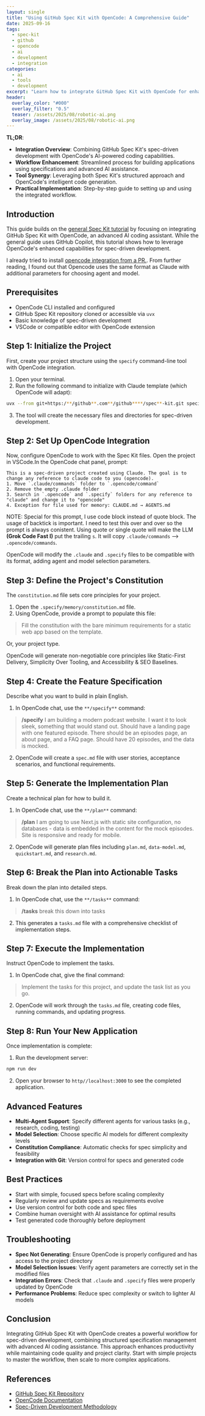```yaml
---
layout: single
title: "Using GitHub Spec Kit with OpenCode: A Comprehensive Guide"
date: 2025-09-16
tags:
  - spec-kit
  - github
  - opencode
  - ai
  - development
  - integration
categories:
  - ai
  - tools
  - development
excerpt: "Learn how to integrate GitHub Spec Kit with OpenCode for enhanced spec-driven development workflows, combining AI assistance with powerful coding tools."
header:
  overlay_color: "#000"
  overlay_filter: "0.5"
  teaser: /assets/2025/08/robotic-ai.png
  overlay_image: /assets/2025/08/robotic-ai.png
---
```


**TL;DR**:

- **Integration Overview**: Combining GitHub Spec Kit's spec-driven development with OpenCode's AI-powered coding capabilities.
- **Workflow Enhancement**: Streamlined process for building applications using specifications and advanced AI assistance.
- **Tool Synergy**: Leveraging both Spec Kit's structured approach and OpenCode's intelligent code generation.
- **Practical Implementation**: Step-by-step guide to setting up and using the integrated workflow.

## Introduction

This guide builds on the [general Spec Kit tutorial](**/posts**/2025-09-16-howto-github-spec-kit-guide) by focusing on integrating GitHub Spec Kit with OpenCode, an advanced AI coding assistant. While the general guide uses GitHub Copilot, this tutorial shows how to leverage OpenCode's enhanced capabilities for spec-driven development.

I already tried to install [opencode integration from a PR.](**/posts**/2025-09-15-use-github-spec-kit-with-opencode-cli). From further reading, I found out that Opencode uses the same format as Claude with additional parameters for choosing agent and model.

## Prerequisites

- OpenCode CLI installed and configured
- GitHub Spec Kit repository cloned or accessible via `uvx`
- Basic knowledge of spec-driven development
- VSCode or compatible editor with OpenCode extension

## Step 1: Initialize the Project

First, create your project structure using the `specify` command-line tool with OpenCode integration.

1. Open your terminal.
2. Run the following command to initialize with Claude template (which OpenCode will adapt):

```bash
uvx --from git+https:/**/github**.com**/github****/spec**-kit.git specify init --ai claude --script sh --ignore-agent-tools --here
```

3. The tool will create the necessary files and directories for spec-driven development.

## Step 2: Set Up OpenCode Integration

Now, configure OpenCode to work with the Spec Kit files. Open the project in VSCode.In the OpenCode chat panel, prompt:

```text
This is a spec-driven project created using Claude. The goal is to change any reference to claude code to you (opencode).
1. Move `.claude/commands` folder to `.opencode/command`
2. Remove the empty .claude folder
3. Search in `.opencode` and `.specify` folders for any reference to "claude" and change it to "opencode"
4. Exception for file used for memory: CLAUDE.md → AGENTS.md
```

NOTE: Special for this prompt, I use code block instead of quote block. The usage of backtick is important. I need to test this over and over so the prompt is always conistent. Using quote or single quote will make the LLM **(Grok Code Fast I)** put the trailing `s`. It will copy `.claude/commands` --> `.opencode/commands`.

OpenCode will modify the `.claude` and `.specify` files to be compatible with its format, adding agent and model selection parameters.

## Step 3: Define the Project's Constitution

The `constitution.md` file sets core principles for your project.

1. Open the `.specify/memory/constitution.md` file.
2. Using OpenCode, provide a prompt to populate this file:

> Fill the constitution with the bare minimum requirements for a static web app based on the template.

Or, your project type.

OpenCode will generate non-negotiable core principles like Static-First Delivery, Simplicity Over Tooling, and Accessibility & SEO Baselines.

## Step 4: Create the Feature Specification

Describe what you want to build in plain English.

1. In OpenCode chat, use the `**/specify**` command:

> **/specify** I am building a modern podcast website. I want it to look sleek, something that would stand out. Should have a landing page with one featured episode. There should be an episodes page, an about page, and a FAQ page. Should have 20 episodes, and the data is mocked.

2. OpenCode will create a `spec.md` file with user stories, acceptance scenarios, and functional requirements.

## Step 5: Generate the Implementation Plan

Create a technical plan for how to build it.

1. In OpenCode chat, use the `**/plan**` command:

> **/plan** I am going to use Next.js with static site configuration, no databases - data is embedded in the content for the mock episodes. Site is responsive and ready for mobile.

2. OpenCode will generate plan files including `plan.md`, `data-model.md`, `quickstart.md`, and `research.md`.

## Step 6: Break the Plan into Actionable Tasks

Break down the plan into detailed steps.

1. In OpenCode chat, use the `**/tasks**` command:

> **/tasks** break this down into tasks

2. This generates a `tasks.md` file with a comprehensive checklist of implementation steps.

## Step 7: Execute the Implementation

Instruct OpenCode to implement the tasks.

1. In OpenCode chat, give the final command:

> Implement the tasks for this project, and update the task list as you go.

2. OpenCode will work through the `tasks.md` file, creating code files, running commands, and updating progress.

## Step 8: Run Your New Application

Once implementation is complete:

1. Run the development server:

```bash
npm run dev
```

2. Open your browser to `http//localhost:3000` to see the completed application.

## Advanced Features

- **Multi-Agent Support**: Specify different agents for various tasks (e.g., research, coding, testing)
- **Model Selection**: Choose specific AI models for different complexity levels
- **Constitution Compliance**: Automatic checks for spec simplicity and feasibility
- **Integration with Git**: Version control for specs and generated code

## Best Practices

- Start with simple, focused specs before scaling complexity
- Regularly review and update specs as requirements evolve
- Use version control for both code and spec files
- Combine human oversight with AI assistance for optimal results
- Test generated code thoroughly before deployment

## Troubleshooting

- **Spec Not Generating**: Ensure OpenCode is properly configured and has access to the project directory
- **Model Selection Issues**: Verify agent parameters are correctly set in the modified files
- **Integration Errors**: Check that `.claude` and `.specify` files were properly updated by OpenCode
- **Performance Problems**: Reduce spec complexity or switch to lighter AI models

## Conclusion

Integrating GitHub Spec Kit with OpenCode creates a powerful workflow for spec-driven development, combining structured specification management with advanced AI coding assistance. This approach enhances productivity while maintaining code quality and project clarity. Start with simple projects to master the workflow, then scale to more complex applications.

## References

- [GitHub Spec Kit Repository](https:/**/github**.com**/github****/spec**-kit)
- [OpenCode Documentation](https:/**/opencode**.ai)
- [Spec-Driven Development Methodology](https:/**/github**.com**/github****/spec**-kit**/blob****/main****/spec**-driven.md)